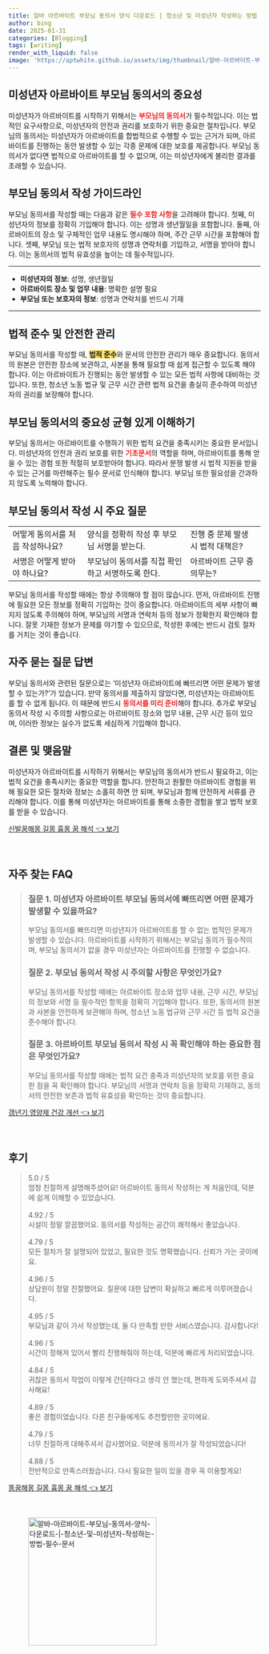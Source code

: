 ```yaml
---
title: 알바 아르바이트 부모님 동의서 양식 다운로드 | 청소년 및 미성년자 작성하는 방법 필수 문서
author: bing
date: 2025-01-31
categories: [Blogging]
tags: [writing]
render_with_liquid: false
image: 'https://aptwhite.github.io/assets/img/thumbnail/알바-아르바이트-부모님-동의서-양식-다운로드-|-청소년-및-미성년자-작성하는-방법-필수-문서.webp'
---
```



<h2 id='미성년자_아르바이트_부모님_동의서의_중요성'>미성년자 아르바이트 부모님 동의서의 중요성</h2>

<p>미성년자가 아르바이트를 시작하기 위해서는 <b><span style="color: #ee2323;">부모님의 동의서</span></b>가 필수적입니다. 이는 법적인 요구사항으로, 미성년자의 안전과 권리를 보호하기 위한 중요한 절차입니다. 부모님의 동의서는 미성년자가 아르바이트를 합법적으로 수행할 수 있는 근거가 되며, 아르바이트를 진행하는 동안 발생할 수 있는 각종 문제에 대한 보호를 제공합니다. 부모님 동의서가 없다면 법적으로 아르바이트를 할 수 없으며, 이는 미성년자에게 불리한 결과를 초래할 수 있습니다.</p>

<h2 id='부모님_동의서_작성_가이드라인'>부모님 동의서 작성 가이드라인</h2>

<p>부모님 동의서를 작성할 때는 다음과 같은 <b><span style="color: #ee2323;">필수 포함 사항</span></b>을 고려해야 합니다. 첫째, 미성년자의 정보를 정확히 기입해야 합니다. 이는 성명과 생년월일을 포함합니다. 둘째, 아르바이트의 장소 및 구체적인 업무 내용도 명시해야 하며, 주간 근무 시간을 포함해야 합니다. 셋째, 부모님 또는 법적 보호자의 성명과 연락처를 기입하고, 서명을 받아야 합니다. 이는 동의서의 법적 유효성을 높이는 데 필수적입니다.</p>

<hr />

<ul>
    <li><b>미성년자의 정보</b>: 성명, 생년월일</li>
    <li><b>아르바이트 장소 및 업무 내용</b>: 명확한 설명 필요</li>
    <li><b>부모님 또는 보호자의 정보</b>: 성명과 연락처를 반드시 기재</li>
</ul>

<hr />

<h2 id='법적_준수_및_안전한_관리'>법적 준수 및 안전한 관리</h2>

<p>부모님 동의서를 작성할 때, <b><span style="background-color: #ffe066;">법적 준수</span></b>와 문서의 안전한 관리가 매우 중요합니다. 동의서의 원본은 안전한 장소에 보관하고, 사본을 통해 필요할 때 쉽게 접근할 수 있도록 해야 합니다. 이는 아르바이트가 진행되는 동안 발생할 수 있는 모든 법적 사항에 대비하는 것입니다. 또한, 청소년 노동 법규 및 근무 시간 관련 법적 요건을 충실히 준수하여 미성년자의 권리를 보장해야 합니다.</p>

<h2 id='부모님_동의서의_중요성_균형_있게_이해하기'>부모님 동의서의 중요성 균형 있게 이해하기</h2>

<p>부모님 동의서는 아르바이트를 수행하기 위한 법적 요건을 충족시키는 중요한 문서입니다. 미성년자의 안전과 권리 보호를 위한 <b><span style="color: #ee2323;">기초문서</span></b>의 역할을 하며, 아르바이트를 통해 얻을 수 있는 경험 또한 적절히 보호받아야 합니다. 따라서 분쟁 발생 시 법적 지원을 받을 수 있는 근거를 마련해주는 필수 문서로 인식해야 합니다. 부모님 또한 필요성을 간과하지 않도록 노력해야 합니다.</p>

<h2 id='부모님_동의서_작성_시_주요_질문'>부모님 동의서 작성 시 주요 질문</h2>

<table>
    <tr>
        <td>어떻게 동의서를 처음 작성하나요?</td>
        <td>양식을 정확히 작성 후 부모님 서명을 받는다.</td>
        <td>진행 중 문제 발생 시 법적 대책은?</td>
    </tr>
    <tr>
        <td>서명은 어떻게 받아야 하나요?</td>
        <td>부모님이 동의서를 직접 확인하고 서명하도록 한다.</td>
        <td>아르바이트 근무 중 의무는?</td>
    </tr>
</table>

<p>부모님 동의서를 작성할 때에는 항상 주의해야 할 점이 많습니다. 먼저, 아르바이트 진행에 필요한 모든 정보를 정확히 기입하는 것이 중요합니다. 아르바이트의 세부 사항이 빠지지 않도록 주의해야 하며, 부모님의 서명과 연락처 등의 정보가 정확한지 확인해야 합니다. 잘못 기재한 정보가 문제를 야기할 수 있으므로, 작성한 후에는 반드시 검토 절차를 거치는 것이 좋습니다.</p>

<h2 id='자주_묻는_질문_답변'>자주 묻는 질문 답변</h2>

<p>부모님 동의서와 관련된 질문으로는 ‘미성년자 아르바이트에 빠뜨리면 어떤 문제가 발생할 수 있는가?’가 있습니다. 만약 동의서를 제출하지 않았다면, 미성년자는 아르바이트를 할 수 없게 됩니다. 이 때문에 반드시 <b><span style="color: #ee2323;">동의서를 미리 준비</span></b>해야 합니다. 추가로 부모님 동의서 작성 시 주의할 사항으로는 아르바이트 장소와 업무 내용, 근무 시간 등이 있으며, 이러한 정보는 실수가 없도록 세심하게 기입해야 합니다.</p>

<h2 id='결론_및_맺음말'>결론 및 맺음말</h2>

<p>미성년자가 아르바이트를 시작하기 위해서는 부모님의 동의서가 반드시 필요하고, 이는 법적 요건을 충족시키는 중요한 역할을 합니다. 안전하고 원활한 아르바이트 경험을 위해 필요한 모든 절차와 정보는 소홀히 하면 안 되며, 부모님과 함께 안전하게 서류를 관리해야 합니다. 이를 통해 미성년자는 아르바이트를 통해 소중한 경험을 쌓고 법적 보호를 받을 수 있습니다.</p>


<p><a class="click-button" title="신발꿈해몽 길몽 흉몽 꿈 해석" href="https://aptwhite.github.io/posts/%EC%8B%A0%EB%B0%9C%EA%BF%88%ED%95%B4%EB%AA%BD-%EA%B8%B8%EB%AA%BD-%ED%9D%89%EB%AA%BD-%EA%BF%88-%ED%95%B4%EC%84%9D/" rel="dofollow">신발꿈해몽 길몽 흉몽 꿈 해석 👈 보기</a></p><br>
<h2 id='자주_찾는_FAQ'>자주 찾는 FAQ</h2>
<div itemscope="" itemtype="https://schema.org/FAQPage"> 
<blockquote> 
<div itemscope="" itemprop="mainEntity" itemtype="https://schema.org/Question"> 
<h3 itemprop="name">질문 1. 미성년자 아르바이트 부모님 동의서에 빠뜨리면 어떤 문제가 발생할 수 있을까요?</h3> 
<div itemscope="" itemprop="acceptedAnswer" itemtype="https://schema.org/Answer"> 
<span itemprop="text"> 
<p>부모님 동의서를 빠뜨리면 미성년자가 아르바이트를 할 수 없는 법적인 문제가 발생할 수 있습니다. 아르바이트를 시작하기 위해서는 부모님 동의가 필수적이며, 부모님 동의서가 없을 경우 미성년자는 아르바이트를 진행할 수 없습니다.</p> 
</span> 
</div> 
</div> 

<div itemscope="" itemprop="mainEntity" itemtype="https://schema.org/Question"> 
<h3 itemprop="name">질문 2. 부모님 동의서 작성 시 주의할 사항은 무엇인가요?</h3> 
<div itemscope="" itemprop="acceptedAnswer" itemtype="https://schema.org/Answer"> 
<span itemprop="text"> 
<p>부모님 동의서를 작성할 때에는 아르바이트 장소와 업무 내용, 근무 시간, 부모님의 정보와 서명 등 필수적인 항목을 정확히 기입해야 합니다. 또한, 동의서의 원본과 사본을 안전하게 보관해야 하며, 청소년 노동 법규와 근무 시간 등 법적 요건을 준수해야 합니다.</p> 
</span> 
</div> 
</div> 

<div itemscope="" itemprop="mainEntity" itemtype="https://schema.org/Question"> 
<h3 itemprop="name">질문 3. 아르바이트 부모님 동의서 작성 시 꼭 확인해야 하는 중요한 점은 무엇인가요?</h3> 
<div itemscope="" itemprop="acceptedAnswer" itemtype="https://schema.org/Answer"> 
<span itemprop="text"> 
<p>부모님 동의서를 작성할 때에는 법적 요건 충족과 미성년자의 보호를 위한 중요한 점을 꼭 확인해야 합니다. 부모님의 서명과 연락처 등을 정확히 기재하고, 동의서의 안전한 보존과 법적 유효성을 확인하는 것이 중요합니다.</p> 
</span> 
</div> 
</div> 

</blockquote> 
</div>
<p><a class="click-button" title="갱년기 영양제 건강 개선" href="https://aptwhite.github.io/posts/%EA%B0%B1%EB%85%84%EA%B8%B0-%EC%98%81%EC%96%91%EC%A0%9C-%EA%B1%B4%EA%B0%95-%EA%B0%9C%EC%84%A0/" rel="dofollow">갱년기 영양제 건강 개선 👈 보기</a></p><br>
<h2 id='후기'>후기</h2>
<div itemscope itemtype="https://schema.org/Product">
  <blockquote>
  <div itemprop="review" itemscope itemtype="https://schema.org/Review">
      <div itemprop="reviewRating" itemscope itemtype="https://schema.org/Rating"> <span itemprop="ratingValue">5.0</span> / <span itemprop="bestRating">5</span> </div>
      <span itemprop="reviewBody">엄청 친절하게 설명해주셨어요! 아르바이트 동의서 작성하는 게 처음인데, 덕분에 쉽게 이해할 수 있었습니다.</span>
  </div>
  <br>
  <div itemprop="review" itemscope itemtype="https://schema.org/Review">
      <div itemprop="reviewRating" itemscope itemtype="https://schema.org/Rating"> <span itemprop="ratingValue">4.92</span> / <span itemprop="bestRating">5</span> </div>
      <span itemprop="reviewBody">시설이 정말 깔끔했어요. 동의서를 작성하는 공간이 쾌적해서 좋았습니다.</span>
  </div>
  <br>
  <div itemprop="review" itemscope itemtype="https://schema.org/Review">
      <div itemprop="reviewRating" itemscope itemtype="https://schema.org/Rating"> <span itemprop="ratingValue">4.79</span> / <span itemprop="bestRating">5</span> </div>
      <span itemprop="reviewBody">모든 절차가 잘 설명되어 있었고, 필요한 것도 명확했습니다. 신뢰가 가는 곳이에요.</span>
  </div>
  <br>
  <div itemprop="review" itemscope itemtype="https://schema.org/Review">
      <div itemprop="reviewRating" itemscope itemtype="https://schema.org/Rating"> <span itemprop="ratingValue">4.96</span> / <span itemprop="bestRating">5</span> </div>
      <span itemprop="reviewBody">상담원이 정말 친절했어요. 질문에 대한 답변이 확실하고 빠르게 이루어졌습니다.</span>
  </div>
  <br>
  <div itemprop="review" itemscope itemtype="https://schema.org/Review">
      <div itemprop="reviewRating" itemscope itemtype="https://schema.org/Rating"> <span itemprop="ratingValue">4.95</span> / <span itemprop="bestRating">5</span> </div>
      <span itemprop="reviewBody">부모님과 같이 가서 작성했는데, 둘 다 만족할 만한 서비스였습니다. 감사합니다!</span>
  </div>
  <br>
  <div itemprop="review" itemscope itemtype="https://schema.org/Review">
      <div itemprop="reviewRating" itemscope itemtype="https://schema.org/Rating"> <span itemprop="ratingValue">4.96</span> / <span itemprop="bestRating">5</span> </div>
      <span itemprop="reviewBody">시간이 정해져 있어서 빨리 진행해줘야 하는데, 덕분에 빠르게 처리되었습니다.</span>
  </div>
  <br>
  <div itemprop="review" itemscope itemtype="https://schema.org/Review">
      <div itemprop="reviewRating" itemscope itemtype="https://schema.org/Rating"> <span itemprop="ratingValue">4.84</span> / <span itemprop="bestRating">5</span> </div>
      <span itemprop="reviewBody">귀찮은 동의서 작업이 이렇게 간단하다고 생각 안 했는데, 편하게 도와주셔서 감사해요!</span>
  </div>
  <br>
  <div itemprop="review" itemscope itemtype="https://schema.org/Review">
      <div itemprop="reviewRating" itemscope itemtype="https://schema.org/Rating"> <span itemprop="ratingValue">4.89</span> / <span itemprop="bestRating">5</span> </div>
      <span itemprop="reviewBody">좋은 경험이었습니다. 다른 친구들에게도 추천할만한 곳이에요.</span>
  </div>
  <br>
  <div itemprop="review" itemscope itemtype="https://schema.org/Review">
      <div itemprop="reviewRating" itemscope itemtype="https://schema.org/Rating"> <span itemprop="ratingValue">4.79</span> / <span itemprop="bestRating">5</span> </div>
      <span itemprop="reviewBody">너무 친절하게 대해주셔서 감사했어요. 덕분에 동의서가 잘 작성되었습니다!</span>
  </div>
  <br>
  <div itemprop="review" itemscope itemtype="https://schema.org/Review">
      <div itemprop="reviewRating" itemscope itemtype="https://schema.org/Rating"> <span itemprop="ratingValue">4.88</span> / <span itemprop="bestRating">5</span> </div>
      <span itemprop="reviewBody">전반적으로 만족스러웠습니다. 다시 필요한 일이 있을 경우 꼭 이용할게요!</span>
  </div>
  </blockquote>
</div>
<p><a class="click-button" title="똥꿈해몽 길몽 흉몽 꿈 해석" href="https://aptwhite.github.io/posts/%EB%98%A5%EA%BF%88%ED%95%B4%EB%AA%BD-%EA%B8%B8%EB%AA%BD-%ED%9D%89%EB%AA%BD-%EA%BF%88-%ED%95%B4%EC%84%9D/" rel="dofollow">똥꿈해몽 길몽 흉몽 꿈 해석 👈 보기</a></p><br>
<figure class="image"><img src="https://aptwhite.github.io/assets/img/thumbnail/알바-아르바이트-부모님-동의서-양식-다운로드-|-청소년-및-미성년자-작성하는-방법-필수-문서.webp" alt="알바-아르바이트-부모님-동의서-양식-다운로드-|-청소년-및-미성년자-작성하는-방법-필수-문서" width="256" height="256"></figure>
